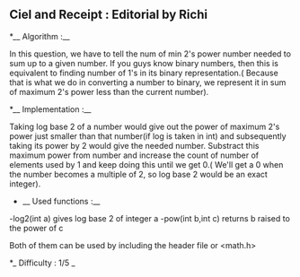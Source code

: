 ## Ciel and Receipt : Editorial by Richi

*__ Algorithm :__

In this question, we have to tell the num of min 2's power number needed to sum up to a given number. If you guys know 
binary numbers, then this is equivalent to finding number of 1's in its binary representation.( Because that is what we do in converting
a number to binary, we represent it in sum of maximum 2's power less than the current number).

*__ Implementation :__

Taking log base 2 of a number would give out the power of maximum 2's power just smaller than that number(if log is taken in int) and subsequently
taking its power by 2 would give the needed number. Substract this maximum power from number and increase the count of number of elements used by 1 and
keep doing this until we get 0.( We'll get a 0 when the number becomes a multiple of 2, so log base 2 would be an exact integer).



* __ Used functions :__

-log2(int a) gives log base 2 of integer a
-pow(int b,int c) returns b raised to the power of c

Both of them can be used by including the header file <cmath> or <math.h>


*_ Difficulty : 1/5 _ 